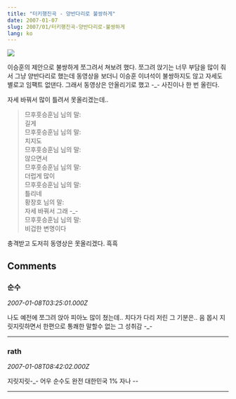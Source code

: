 ```yaml
---
title: "터키행진곡 - 양반다리로 불쌍하게"
date: 2007-01-07
slug: 2007/01/터키행진곡-양반다리로-불쌍하게
lang: ko
---
```


![](/img/rath_piano_070107.jpg)

이승훈의 제안으로 불쌍하게 쪼그려서 쳐보려 했다.
쪼그려 앉기는 너무 부담을 많이 줘서 그냥 양반다리로 했는데
동영상을 보더니 이승훈 이녀석이 불쌍하지도 않고 자세도 별로고 임팩트 없댄다.
그래서 동영상은 안올리기로 했고 -_- 사진이나 한 번 올린다.

자세 바꿔서 많이 틀려서 못올리겠는데..

> 므후훗승훈님 님의 말:  
> 길게  
> 므후훗승훈님 님의 말:  
> 치지도  
> 므후훗승훈님 님의 말:  
> 않으면서  
> 므후훗승훈님 님의 말:  
> 더럽게 많이  
> 므후훗승훈님 님의 말:  
> 틀리네  
> 황장호 님의 말:  
> 자세 바꿔서 그래 -_-  
> 므후훗승훈님 님의 말:  
> 비겁한 변명이다

충격받고 도저히 동영상은 못올리겠다. 흑흑

## Comments

### 순수
*2007-01-08T03:25:01.000Z*

나도 예전에 쪼그려 앉아 피아노 많이 쳤는데..
치다가 다리 저린 그 기분은.. 음 몹시 지릿지릿하면서 한편으로 통쾌한 말할수 없는 그 성취감 -_-

---

### rath
*2007-01-08T08:42:02.000Z*

지릿지릿-_- 어우 순수도 완전 대한민국 1% 자나 --

---

